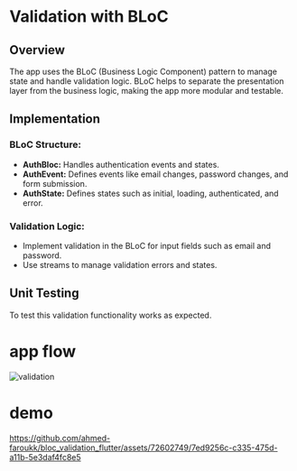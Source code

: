 # Validation with BLoC

## Overview
The app uses the BLoC (Business Logic Component) pattern to manage state and handle validation logic. BLoC helps to separate the presentation layer from the business logic, making the app more modular and testable.

## Implementation

### BLoC Structure:
- **AuthBloc:** Handles authentication events and states.
- **AuthEvent:** Defines events like email changes, password changes, and form submission.
- **AuthState:** Defines states such as initial, loading, authenticated, and error.

### Validation Logic:
- Implement validation in the BLoC for input fields such as email and password.
- Use streams to manage validation errors and states.

## Unit Testing
To test this validation functionality works as expected.

# app flow 
![validation](https://github.com/ahmed-faroukk/bloc_validation_flutter/assets/72602749/2b0d9d4b-9c6d-442b-8905-8f624b1df4af)

# demo 
https://github.com/ahmed-faroukk/bloc_validation_flutter/assets/72602749/7ed9256c-c335-475d-a11b-5e3daf4fc8e5

